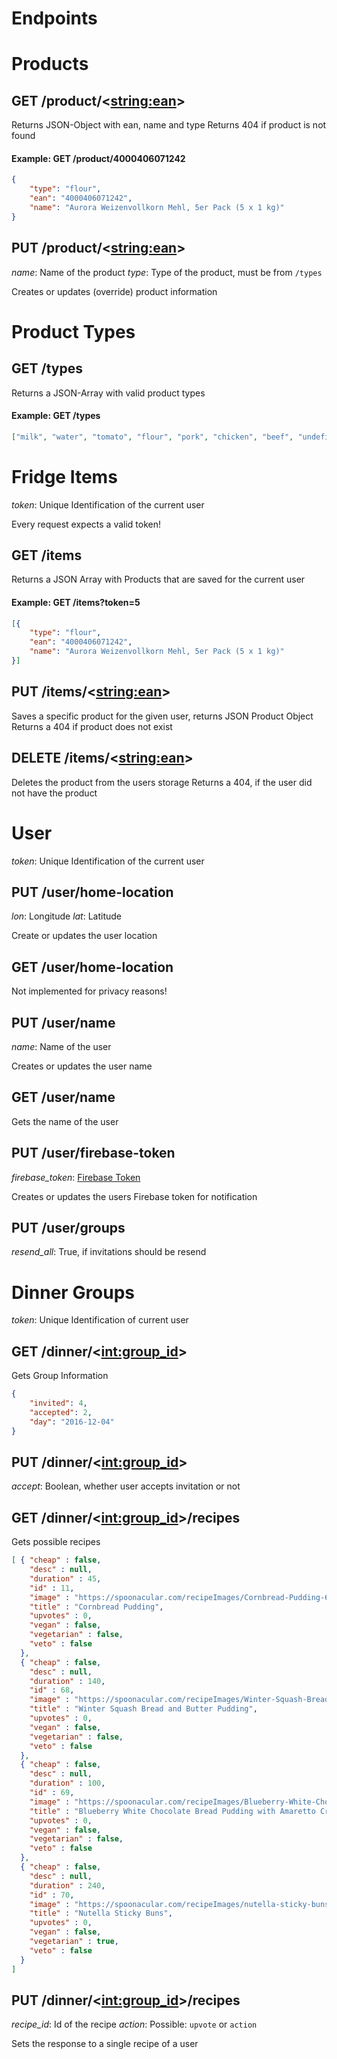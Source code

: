 # Endpoints

# Products
## GET /product/<<string:ean>>
Returns JSON-Object with ean, name and type
Returns 404 if product is not found

#### Example: GET /product/4000406071242
```json
{
    "type": "flour",
    "ean": "4000406071242",
    "name": "Aurora Weizenvollkorn Mehl, 5er Pack (5 x 1 kg)"
}
```

## PUT /product/<<string:ean>>
_name_: Name of the product
_type_: Type of the product, must be from `/types`

Creates or updates (override) product information

# Product Types

## GET /types
Returns a JSON-Array with valid product types
#### Example: GET /types
```json
["milk", "water", "tomato", "flour", "pork", "chicken", "beef", "undefined"]
```

# Fridge Items
_token_: Unique Identification of the current user

Every request expects a valid token!

## GET /items
Returns a JSON Array with Products that are saved for the current user

#### Example: GET /items?token=5
```json
[{
    "type": "flour",
    "ean": "4000406071242",
    "name": "Aurora Weizenvollkorn Mehl, 5er Pack (5 x 1 kg)"
}]
```

## PUT /items/<<string:ean>>
Saves a specific product for the given user, returns JSON Product Object
Returns a 404 if product does not exist

## DELETE /items/<<string:ean>>
Deletes the product from the users storage
Returns a 404, if the user did not have the product

# User
_token_: Unique Identification of the current user

## PUT /user/home-location
_lon_: Longitude
_lat_: Latitude

Create or updates the user location

## GET /user/home-location
Not implemented for privacy reasons!

## PUT /user/name
_name_: Name of the user

Creates or updates the user name

## GET /user/name
Gets the name of the user

## PUT /user/firebase-token
_firebase_token_: [Firebase Token](https://firebase.google.com/docs/reference/admin/java/reference/com/google/firebase/auth/FirebaseToken)

Creates or updates the users Firebase token for notification

## PUT /user/groups
_resend_all_: True, if invitations should be resend

# Dinner Groups
_token_: Unique Identification of current user

## GET /dinner/<<int:group_id>>
Gets Group Information
```json
{
    "invited": 4,
    "accepted": 2,
    "day": "2016-12-04"
}
```

## PUT /dinner/<<int:group_id>>
_accept_: Boolean, whether user accepts invitation or not

## GET /dinner/<<int:group_id>>/recipes
Gets possible recipes
```json
[ { "cheap" : false,
    "desc" : null,
    "duration" : 45,
    "id" : 11,
    "image" : "https://spoonacular.com/recipeImages/Cornbread-Pudding-673749.jpg",
    "title" : "Cornbread Pudding",
    "upvotes" : 0,
    "vegan" : false,
    "vegetarian" : false,
    "veto" : false
  },
  { "cheap" : false,
    "desc" : null,
    "duration" : 140,
    "id" : 68,
    "image" : "https://spoonacular.com/recipeImages/Winter-Squash-Bread-and-Butter-Pudding-622998.jpg",
    "title" : "Winter Squash Bread and Butter Pudding",
    "upvotes" : 0,
    "vegan" : false,
    "vegetarian" : false,
    "veto" : false
  },
  { "cheap" : false,
    "desc" : null,
    "duration" : 100,
    "id" : 69,
    "image" : "https://spoonacular.com/recipeImages/Blueberry-White-Chocolate-Bread-Pudding-with-Amaretto-Cream-Sauce-518935.jpg",
    "title" : "Blueberry White Chocolate Bread Pudding with Amaretto Cream Sauce",
    "upvotes" : 0,
    "vegan" : false,
    "vegetarian" : false,
    "veto" : false
  },
  { "cheap" : false,
    "desc" : null,
    "duration" : 240,
    "id" : 70,
    "image" : "https://spoonacular.com/recipeImages/nutella-sticky-buns-693249.jpg",
    "title" : "Nutella Sticky Buns",
    "upvotes" : 0,
    "vegan" : false,
    "vegetarian" : true,
    "veto" : false
  }
]
```

## PUT /dinner/<<int:group_id>>/recipes
_recipe_id_: Id of the recipe
_action_: Possible: ```upvote``` or ```action```

Sets the response to a single recipe of a user